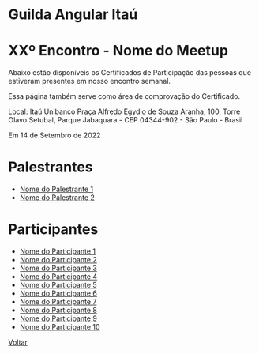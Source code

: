 # Guilda Angular Itaú
# XXº Encontro - Nome do Meetup

Abaixo estão disponíveis os Certificados de Participação das pessoas que estiveram presentes em nosso encontro semanal. 

Essa página também serve como área de comprovação do Certificado.

Local:
Itaú Unibanco
Praça Alfredo Egydio de Souza Aranha, 100, Torre Olavo Setubal, Parque Jabaquara - CEP 04344-902 - São Paulo - Brasil

Em 14 de Setembro de 2022

# Palestrantes
- [Nome do Palestrante 1](https://github.com/devcsp/Certificados/raw/master/exemplo/Arquivos/Certificado_De_Participacao_Modelo_Palestrantex.pdf)
- [Nome do Palestrante 2](https://github.com/devcsp/Certificados/raw/master/exemplo/Arquivos/Certificado_De_Participacao_Modelo_Palestrantey.pdf)

# Participantes
- [Nome do Participante 1](https://github.com/devcsp/Certificados/raw/master/exemplo/Arquivos/Certificado_De_Participacao_Modelo.pdf)
- [Nome do Participante 2](https://github.com/devcsp/Certificados/raw/master/exemplo/Arquivos/Certificado_De_Participacao_Modelo.pdf)
- [Nome do Participante 3](https://github.com/devcsp/Certificados/raw/master/exemplo/Arquivos/Certificado_De_Participacao_Modelo.pdf)
- [Nome do Participante 4](https://github.com/devcsp/Certificados/raw/master/exemplo/Arquivos/Certificado_De_Participacao_Modelo.pdf)
- [Nome do Participante 5](https://github.com/devcsp/Certificados/raw/master/exemplo/Arquivos/Certificado_De_Participacao_Modelo.pdf)
- [Nome do Participante 6](https://github.com/devcsp/Certificados/raw/master/exemplo/Arquivos/Certificado_De_Participacao_Modelo.pdf)
- [Nome do Participante 7](https://github.com/devcsp/Certificados/raw/master/exemplo/Arquivos/Certificado_De_Participacao_Modelo.pdf)
- [Nome do Participante 8](https://github.com/devcsp/Certificados/raw/master/exemplo/Arquivos/Certificado_De_Participacao_Modelo.pdf)
- [Nome do Participante 9](https://github.com/devcsp/Certificados/raw/master/exemplo/Arquivos/Certificado_De_Participacao_Modelo.pdf)
- [Nome do Participante 10](https://github.com/devcsp/Certificados/raw/master/exemplo/Arquivos/Certificado_De_Participacao_Modelo.pdf)

[Voltar](https://guildaangularitau.github.io/certificados)
